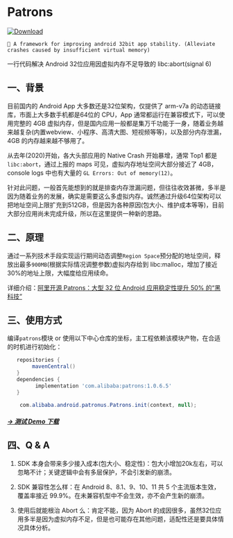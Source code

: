 # Patrons

[![Download](https://maven-badges.herokuapp.com/maven-central/com.alibaba/patrons/badge.svg)](https://maven-badges.herokuapp.com/maven-central/com.alibaba/patrons)

`🎉 A framework for improving android 32bit app stability. (Alleviate crashes caused by insufficient virtual memory)`

一行代码解决 Android 32位应用因虚拟内存不足导致的 libc:abort(signal 6)

## 一、背景
目前国内的 Android App 大多数还是32位架构，仅提供了 arm-v7a 的动态链接库，市面上大多数手机都是64位的 CPU，App 通常都运行在兼容模式下，可以使用完整的 4GB 虚拟内存，但是国内应用一般都是集万千功能于一身，随着业务越来越复杂(内置webview、小程序、高清大图、短视频等等)，以及部分内存泄漏，4GB 的内存越来越不够用了。

从去年(2020)开始，各大头部应用的 Native Crash 开始暴增，通常 Top1 都是 `libc:abort`，通过上报的 maps 可见，虚拟内存地址空间大部分接近了 4GB，console logs 中也有大量的 `GL Errors: Out of memory(12)`。

针对此问题，一般首先能想到的就是排查内存泄漏问题，但往往收效甚微，多半是因为随着业务的发展，确实是需要这么多虚拟内存。诚然通过升级64位架构可以把地址空间上限扩充到512GB，但是因为各种原因(包大小、维护成本等等)，目前大部分应用尚未完成升级，所以在这里提供一种新的思路。

## 二、原理
通过一系列技术手段实现运行期间动态调整`Region Space`预分配的地址空间，释放出最多`900MB`(根据实际情况调整参数)虚拟内存给到 libc:malloc，增加了接近30%的地址上限，大幅度给应用续命。

详细介绍：[阿里开源 Patrons：大型 32 位 Android 应用稳定性提升 50% 的“黑科技”](https://www.infoq.cn/article/bvbf3iwjztvem4szamvw)

## 三、使用方式
编译`patrons`模块 or 使用以下中心仓库的坐标，主工程依赖该模块产物，在合适的时机进行初始化：

```groovy
   repositories {
        mavenCentral()
   }
   dependencies {
         implementation 'com.alibaba:patrons:1.0.6.5'
   }
```

```java
    com.alibaba.android.patronus.Patrons.init(context, null);
```

##### [→ 测试 Demo 下载](https://github.com/alibaba/Patrons/blob/develop/demo/patrons-demo-1.0.6.2.apk)

## 四、Q & A

1. SDK 本身会带来多少接入成本(包大小、稳定性)：包大小增加20k左右，可以忽略不计；关键逻辑中会有多层保护，不会引发新的崩溃。

2. SDK 兼容性怎么样：在 Android 8、8.1、9、10、11 共 5 个主流版本生效，覆盖率接近 99.9%。在未兼容机型中不会生效，亦不会产生新的崩溃。

3. 使用后就能根治 Abort 么：肯定不能，因为 Abort 的成因很多，虽然32位应用多半是因为虚拟内存不足，但是也可能存在其他问题，适配性还是要具体情况具体分析。